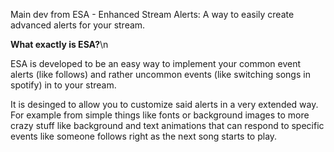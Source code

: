 Main dev from ESA - Enhanced Stream Alerts: A way to easily create advanced alerts for your stream.

**What exactly is ESA?**\n

ESA is developed to be an easy way to implement your common event alerts (like follows)
and rather uncommon events (like switching songs in spotify) in to your stream. 

It is desinged to allow you to customize said alerts in a very extended way.
For example from simple things like fonts or background images to more crazy stuff
like background and text animations that can respond to specific events like 
someone follows right as the next song starts to play.

<!---
RandomTimeLP/RandomTimeLP is a ✨ special ✨ repository because its `README.md` (this file) appears on your GitHub profile.
You can click the Preview link to take a look at your changes.
--->
